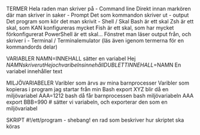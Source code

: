 TERMER
    Hela raden man skriver på - Command line
    Direkt innan markören där man skriver in saker - Prompt
    Det som kommandon skriver ut - output
    Det program som kör det man skrivit - Shell / Skal
        Bash är ett skal
        Zsh är ett skal, som KAN konfigureras mycket
        Fish är ett skal, som har mycket förkonfigurerat
        PowerShell är ett skal...
    Fönstret man läser output från, och skriver i - Terminal / Terminalemulator
    (läs även igenom termerna för en kommandords delar)

VARIABLER
    NAMN=INNEHALL sätter en variabel
    Hej $NAMN skriver ut Hej och varibelns innehåll
    DUBLETTINNEHALL=$NAMN
    En variabel innehåller text

MILJÖVARIABELER
    Varibler som ärvs av mina barnprocesser
    Varibler som kopieras i program jag startar från min Bash
    export XYZ   blir då en miljövariabel
    AAA=1212 bash    då får barnprocessen bash miljövariabeln AAA
    export BBB=990  # sätter vi variabeln, och exporterar den som en miljövariabel

SKRIPT
    #!/ett/program        - shebang! en rad som beskriver hur skriptet ska köras

